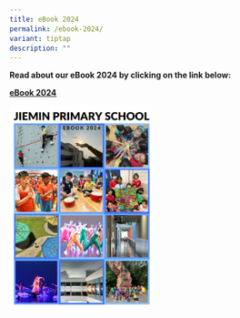 ```yaml
---
title: eBook 2024
permalink: /ebook-2024/
variant: tiptap
description: ""
---
```

<p><strong>Read about our eBook 2024 by clicking on the link below:</strong>
</p>
<p><strong><a href="https://go.gov.sg/jieminprimaryschool-ebook2024" rel="noopener noreferrer nofollow" target="_blank"><u>eBook 2024</u></a></strong>
</p>
<p></p>
<div class="isomer-image-wrapper">
<img style="width: 50%;" height="auto" width="100%" alt="ebook 2024 cover" src="/images/ebook_2024_cover.png">
</div>
<p></p>